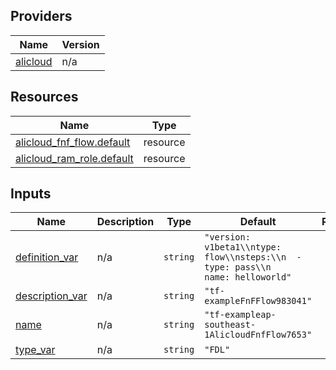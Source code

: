 <!-- BEGIN_TF_DOCS -->
## Providers

| Name | Version |
|------|---------|
| <a name="provider_alicloud"></a> [alicloud](#provider\_alicloud) | n/a |

## Resources

| Name | Type |
|------|------|
| [alicloud_fnf_flow.default](https://registry.terraform.io/providers/hashicorp/alicloud/latest/docs/resources/fnf_flow) | resource |
| [alicloud_ram_role.default](https://registry.terraform.io/providers/hashicorp/alicloud/latest/docs/resources/ram_role) | resource |

## Inputs

| Name | Description | Type | Default | Required |
|------|-------------|------|---------|:--------:|
| <a name="input_definition_var"></a> [definition\_var](#input\_definition\_var) | n/a | `string` | `"version: v1beta1\\ntype: flow\\nsteps:\\n  - type: pass\\n    name: helloworld"` | no |
| <a name="input_description_var"></a> [description\_var](#input\_description\_var) | n/a | `string` | `"tf-exampleFnFFlow983041"` | no |
| <a name="input_name"></a> [name](#input\_name) | n/a | `string` | `"tf-exampleap-southeast-1AlicloudFnfFlow7653"` | no |
| <a name="input_type_var"></a> [type\_var](#input\_type\_var) | n/a | `string` | `"FDL"` | no |
<!-- END_TF_DOCS -->    